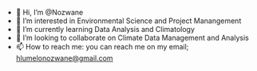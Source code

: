 - 👋 Hi, I’m @Nozwane
- 👀 I’m interested in Environmental Science and Project Manangement
- 🌱 I’m currently learning Data Analysis and Climatology
- 💞️ I’m looking to collaborate on Climate Data Management and Analysis
- 📫 How to reach me: you can reach me on my email; hlumelonozwane@gmail.com

<!---
Nozwane/Nozwane is a ✨ special ✨ repository because its `README.md` (this file) appears on your GitHub profile.
You can click the Preview link to take a look at your changes.
--->
